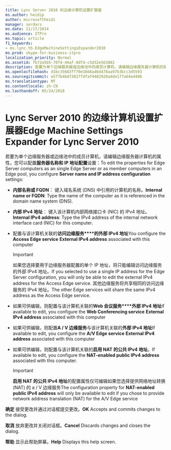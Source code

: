 ```yaml
---
title: Lync Server 2010 的边缘计算机设置扩展器
ms.author: heidip
author: microsoftheidi
manager: serdars
ms.date: 11/17/2014
ms.audience: ITPro
ms.topic: article
f1_keywords:
- ms.lync.tb.EdgeMachineSettingsExpander2010
ms.prod: skype-for-business-itpro
localization_priority: Normal
ms.assetid: fb72a5b5-70f4-44af-8dfd-c5d32e563882
description: 若要为单个边缘服务器或边缘池中的成员计算机，请编辑边缘服务器计算机的属性，您配置服务器名称和 IP 地址配置设置：
ms.openlocfilehash: d1bc35683ff70e1666a46d478aa97b3bcc3d5593
ms.sourcegitcommit: e577b4bdf3827fdfaf4482928adde177a64e4406
ms.translationtype: MT
ms.contentlocale: zh-CN
ms.lasthandoff: 05/24/2018
---
```

# <a name="edge-machine-settings-expander-for-lync-server-2010"></a><span data-ttu-id="3a847-103">Lync Server 2010 的边缘计算机设置扩展器</span><span class="sxs-lookup"><span data-stu-id="3a847-103">Edge Machine Settings Expander for Lync Server 2010</span></span>
 
<span data-ttu-id="3a847-104">若要为单个边缘服务器或边缘池中的成员计算机，请编辑边缘服务器计算机的属性，您可以配置**服务器名称和 IP 地址配置**设置：</span><span class="sxs-lookup"><span data-stu-id="3a847-104">To edit the properties for Edge Server computers as an single Edge Server or as member computers in an Edge pool, you configure **Server name and IP address configuration** settings:</span></span>
  
- <span data-ttu-id="3a847-105">**内部名称或 FQDN**： 键入域名系统 (DNS) 中引用的计算机的名称。</span><span class="sxs-lookup"><span data-stu-id="3a847-105">**Internal name or FQDN**: Type the name of the computer as it is referenced in the domain name system (DNS).</span></span> 
    
- <span data-ttu-id="3a847-106">**内部 IPv4 地址**： 键入该计算机内部网络接口卡 (NIC) 的 IPv4 地址。</span><span class="sxs-lookup"><span data-stu-id="3a847-106">**Internal IPv4 address**: Type the IPv4 address of the internal network interface card (NIC) for this computer.</span></span>
    
- <span data-ttu-id="3a847-107">配置与该计算机关联的**访问边缘服务****的外部 IPv4 地址**</span><span class="sxs-lookup"><span data-stu-id="3a847-107">You configure the **Access Edge service** **External IPv4 address** associated with this computer</span></span>
    
    > [!IMPORTANT]
    > <span data-ttu-id="3a847-108">如果您选择要用于边缘服务器配置的单个 IP 地址，将只能编辑访问边缘服务的外部 IPv4 地址。</span><span class="sxs-lookup"><span data-stu-id="3a847-108">If you selected to use a single IP address for the Edge Server configuration, you will only be able to edit the external IPv4 address for the Access Edge service.</span></span> <span data-ttu-id="3a847-109">其他边缘服务将共享相同的访问边缘服务的 IPv4 地址。</span><span class="sxs-lookup"><span data-stu-id="3a847-109">The other Edge services will share the same IPv4 address as the Access Edge service.</span></span> 
  
- <span data-ttu-id="3a847-110">如果可供编辑，则配置与该计算机关联的**Web 会议服务****外部 IPv4 地址**</span><span class="sxs-lookup"><span data-stu-id="3a847-110">If available to edit, you configure the **Web Conferencing service** **External IPv4 address** associated with this computer</span></span>
    
- <span data-ttu-id="3a847-111">如果可供编辑，则配置**A / V 边缘服务**与该计算机关联的**外部 IPv4 地址**</span><span class="sxs-lookup"><span data-stu-id="3a847-111">If available to edit, you configure the **A/V Edge service** **External IPv4 address** associated with this computer</span></span>
    
- <span data-ttu-id="3a847-112">如果可供编辑，则配置与该计算机关联的**启用 NAT 的公共 IPv4 地址**。</span><span class="sxs-lookup"><span data-stu-id="3a847-112">If available to edit, you configure the **NAT-enabled public IPv4 address** associated with this computer.</span></span>
    
    > [!IMPORTANT]
    > <span data-ttu-id="3a847-113">**启用 NAT 的公共 IPv4 地址**的配置属性仅可编辑如果您选择提供网络地址转换 (NAT) 的 a / V 边缘服务</span><span class="sxs-lookup"><span data-stu-id="3a847-113">The configuration property for **NAT-enabled public IPv4 address** will only be available to edit if you chose to provide network address translation (NAT) for the A/V Edge service</span></span>
  
 <span data-ttu-id="3a847-114">**确定** 接受更改并通过对话框提交更改。</span><span class="sxs-lookup"><span data-stu-id="3a847-114">**OK** Accepts and commits changes to the dialog.</span></span>
  
 <span data-ttu-id="3a847-115">**取消** 放弃更改并关闭对话框。</span><span class="sxs-lookup"><span data-stu-id="3a847-115">**Cancel** Discards changes and closes the dialog.</span></span>
  
 <span data-ttu-id="3a847-116">**帮助** 显示此帮助屏幕。</span><span class="sxs-lookup"><span data-stu-id="3a847-116">**Help** Displays this help screen.</span></span>
  

